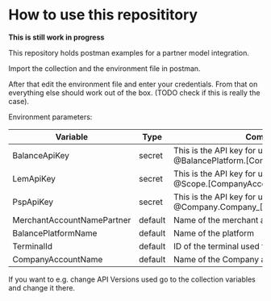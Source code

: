 # How to use this reposititory

**This is still work in progress**

This repository holds postman examples for a partner model integration.

Import the collection and the environment file in postman.

After that edit the environment file and enter your credentials. From that on everything else should work out of the box. (TODO check if this is really the case).

Environment parameters:

| Variable                   | Type    | Comment                                                                        |
|----------------------------|---------|--------------------------------------------------------------------------------|
| BalanceApiKey              | secret  | This is the API key for user ending with @BalancePlatform.[CompanyAccountName] |
| LemApiKey                  | secret  | This is the API key for user ending with @Scope.[CompanyAccountName]           |
| PspApiKey                  | secret  | This is the API key for user ending with @Company.Company_[CompanyAccountName] |
| MerchantAccountNamePartner | default | Name of the merchant account used                                              |
| BalancePlatformName        | default | Name of the platform                                                           |
| TerminalId                 | default | ID of the terminal used for testing                                            |
| CompanyAccountName         | default | Name of the Company account                                                    |

If you want to e.g. change API Versions used go to the collection variables and change it there.
